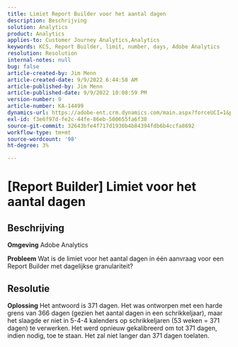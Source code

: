 ```yaml
---
title: Limiet Report Builder voor het aantal dagen
description: Beschrijving
solution: Analytics
product: Analytics
applies-to: Customer Journey Analytics,Analytics
keywords: KCS, Report Builder, limit, number, days, Adobe Analytics
resolution: Resolution
internal-notes: null
bug: false
article-created-by: Jim Menn
article-created-date: 9/9/2022 6:44:58 AM
article-published-by: Jim Menn
article-published-date: 9/9/2022 10:08:59 PM
version-number: 9
article-number: KA-14499
dynamics-url: https://adobe-ent.crm.dynamics.com/main.aspx?forceUCI=1&pagetype=entityrecord&etn=knowledgearticle&id=fcd64fe9-0a30-ed11-9db1-0022480866ad
exl-id: f3e6f97d-fe2c-44fe-86eb-500655fa6f38
source-git-commit: 32643bfe4f717d1930b4b84394fdb6b4ccfa8692
workflow-type: tm+mt
source-wordcount: '98'
ht-degree: 3%

---
```


# [Report Builder] Limiet voor het aantal dagen

## Beschrijving


<b>Omgeving</b>
Adobe Analytics

<b>Probleem</b>
Wat is de limiet voor het aantal dagen in één aanvraag voor een Report Builder met dagelijkse granulariteit?


## Resolutie


<b>Oplossing</b>
Het antwoord is 371 dagen.
Het was ontworpen met een harde grens van 366 dagen (gezien het aantal dagen in een schrikkeljaar), maar het slaagde er niet in 5-4-4 kalenders op schrikkeljaren (53 weken = 371 dagen) te verwerken.
Het werd opnieuw gekalibreerd om tot 371 dagen, indien nodig, toe te staan.
Het zal niet langer dan 371 dagen toelaten.
